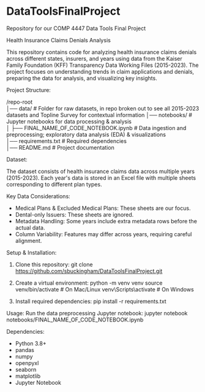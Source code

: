 # DataToolsFinalProject
Repository for our COMP 4447 Data Tools Final Project

Health Insurance Claims Denials Analysis

This repository contains code for analyzing health insurance claims denials across different states, insurers, and years using data from the Kaiser Family Foundation (KFF) Transparency Data Working Files (2015-2023). The project focuses on understanding trends in claim applications and denials, preparing the data for analysis, and visualizing key insights.

Project Structure:

/repo-root  
│── data/                           # Folder for raw datasets, in repo broken out to see all 2015-2023 datasets and Topline Survey for contextual information
│── notebooks/                       # Jupyter notebooks for data processing & analysis  
│   ├── FINAL_NAME_OF_CODE_NOTEBOOK.ipynb      # Data ingestion and preprocessing; exploratory data analysis (EDA) & visualizations  
│── requirements.txt                  # Required dependencies  
│── README.md                         # Project documentation  

Dataset:

The dataset consists of health insurance claims data across multiple years (2015-2023). Each year's data is stored in an Excel file with multiple sheets corresponding to different plan types.

Key Data Considerations:
- Medical Plans & Excluded Medical Plans: These sheets are our focus.
- Dental-only Issuers: These sheets are ignored.
- Metadata Handling: Some years include extra metadata rows before the actual data.
- Column Variability: Features may differ across years, requiring careful alignment.

Setup & Installation:

1. Clone this repository:
   git clone https://github.com/sbuckingham/DataToolsFinalProject.git

2. Create a virtual environment:
   python -m venv venv
   source venv/bin/activate   # On Mac/Linux
   venv\Scripts\activate      # On Windows

3. Install required dependencies:
   pip install -r requirements.txt

Usage:   Run the data preprocessing Jupyter notebook:
   jupyter notebook notebooks/FINAL_NAME_OF_CODE_NOTEBOOK.ipynb


Dependencies:
- Python 3.8+
- pandas
- numpy
- openpyxl
- seaborn
- matplotlib
- Jupyter Notebook



